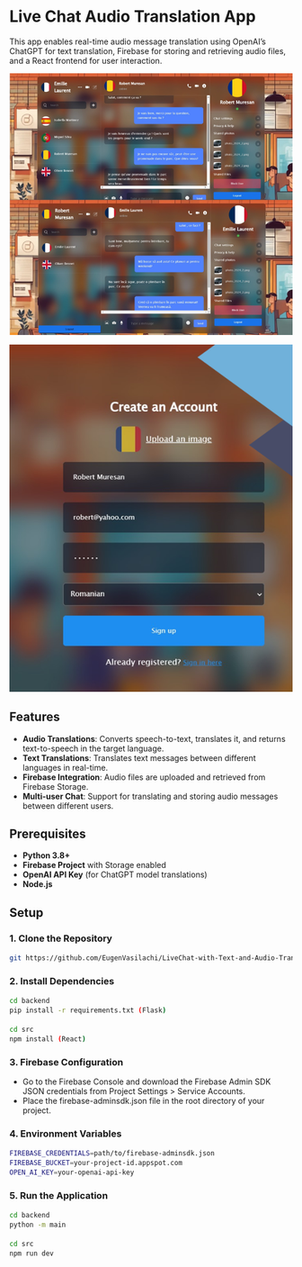 # Live Chat Audio Translation App

This app enables real-time audio message translation using OpenAI’s ChatGPT for text translation, Firebase for storing and retrieving audio files, and a React frontend for user interaction.

![chat](./public/chat.png)

![signup](./public/signup.png)

## Features

- **Audio Translations**: Converts speech-to-text, translates it, and returns text-to-speech in the target language.
- **Text Translations**: Translates text messages between different languages in real-time.
- **Firebase Integration**: Audio files are uploaded and retrieved from Firebase Storage.
- **Multi-user Chat**: Support for translating and storing audio messages between different users.

## Prerequisites

- **Python 3.8+**
- **Firebase Project** with Storage enabled
- **OpenAI API Key** (for ChatGPT model translations)
- **Node.js**

## Setup

### 1. Clone the Repository

```bash
git https://github.com/EugenVasilachi/LiveChat-with-Text-and-Audio-Translation.git
```

### 2. Install Dependencies

```bash
cd backend
pip install -r requirements.txt (Flask)

cd src
npm install (React)
```

### 3. Firebase Configuration

- Go to the Firebase Console and download the Firebase Admin SDK JSON credentials from Project Settings > Service Accounts.
- Place the firebase-adminsdk.json file in the root directory of your project.

### 4. Environment Variables

```bash
FIREBASE_CREDENTIALS=path/to/firebase-adminsdk.json
FIREBASE_BUCKET=your-project-id.appspot.com
OPEN_AI_KEY=your-openai-api-key
```

### 5. Run the Application

```bash
cd backend
python -m main

cd src
npm run dev
```
